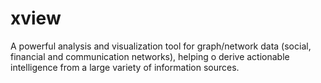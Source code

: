 # xview
A powerful analysis and visualization tool for graph/network data (social, financial and communication networks), helping o derive actionable intelligence from a large variety of information sources.
